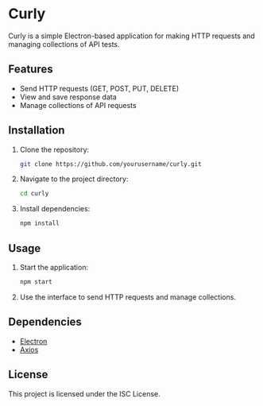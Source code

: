 # Curly

Curly is a simple Electron-based application for making HTTP requests and managing collections of API tests.

## Features

- Send HTTP requests (GET, POST, PUT, DELETE)
- View and save response data
- Manage collections of API requests

## Installation

1. Clone the repository:
   ```sh
   git clone https://github.com/yourusername/curly.git
   ```
2. Navigate to the project directory:
   ```sh
   cd curly
   ```
3. Install dependencies:
   ```sh
   npm install
   ```

## Usage

1. Start the application:
   ```sh
   npm start
   ```
2. Use the interface to send HTTP requests and manage collections.

## Dependencies

- [Electron](https://www.electronjs.org/)
- [Axios](https://axios-http.com/)

## License

This project is licensed under the ISC License.

